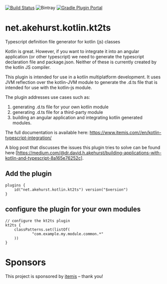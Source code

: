 [![Build Status](https://travis-ci.com/dhakehurst/net.akehurst.kotlin.kt2ts.svg?branch=master)](https://travis-ci.com/dhakehurst/net.akehurst.kotlin.kt2ts)
![Bintray](https://img.shields.io/bintray/v/dhakehurst/maven/net.akehurst.kotlin.kt2ts.svg)
[![Gradle Plugin Portal](https://img.shields.io/maven-metadata/v/https/plugins.gradle.org/m2/net/akehurst/kotlin/kt2ts/net.akehurst.kotlin.kt2ts.gradle.plugin/maven-metadata.xml.svg?colorB=007ec6&label=gradle%20plugin)](https://plugins.gradle.org/plugin/net.akehurst.kotlin.kt2ts)

# net.akehurst.kotlin.kt2ts
Typescript definition file generator for kotlin (js) classes

Kotlin is great. However, if you want to integrate it into an angular application (or other typescript) we need to generate the typescript declaration file and package.json. Neither of these is currently created by the kotlin JS compiler.

This plugin is intended for use in a kotlin multiplatform development. It uses JVM reflection over the kotlin-JVM module to generate the .d.ts file that is intended for use with the kotlin-js module.

The plugin addresses use cases such as:
1. generating .d.ts file for your own kotlin module
2. generating .d.ts file for a third-party module
3. building an angular application and integrating kotlin generated modules.

The full documentation is available here: https://www.itemis.com//en/kotlin-typescript-integration/

A blog post that discusses the issues this plugin tries to solve can be found here [https://medium.com/@dr.david.h.akehurst/building-applications-with-kotlin-and-typescript-8a165e76252c].

## Add the plugin

```
plugins {
    id("net.akehurst.kotlin.kt2ts") version("$version")
}
```

## configure the plugin for your own modules

```
// configure the kt2ts plugin
kt2ts {
    classPatterns.set(listOf(
            "com.example.my.module.common.*"
    ))
}
```

# Sponsors
This project is sponsored by [itemis](https://www.itemis.com/) – thank you!
